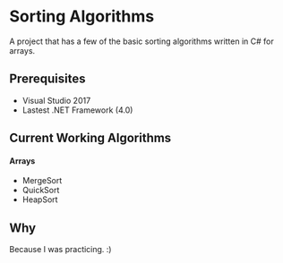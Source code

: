 # Sorting Algorithms
A project that has a few of the basic sorting algorithms written in C# for arrays.

## Prerequisites
- Visual Studio 2017
- Lastest .NET Framework (4.0)

## Current Working Algorithms
#### Arrays
- MergeSort
- QuickSort
- HeapSort


## Why
Because I was practicing. :)
